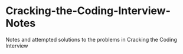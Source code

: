 # Cracking-the-Coding-Interview-Notes
Notes and attempted solutions to the problems in Cracking the Coding Interview
